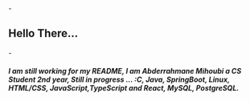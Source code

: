 -<h2>Hello There...</h2>
-<h5>I am still working for my README, I am Abderrahmane Mihoubi a CS Student 2nd year, Still in progress ... :C, Java, SpringBoot, Linux, HTML/CSS, JavaScript,TypeScript and React, MySQL, PostgreSQL.</h5>
